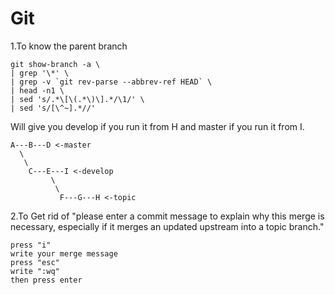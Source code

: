 # Git

1.To know the parent branch 
 
 	
	git show-branch -a \
	| grep '\*' \
	| grep -v `git rev-parse --abbrev-ref HEAD` \
	| head -n1 \
	| sed 's/.*\[\(.*\)\].*/\1/' \
	| sed 's/[\^~].*//'
 
 Will give you develop if you run it from H and master if you run it from I.
 
    A---B---D <-master
      \
       \
        C---E---I <-develop
             \
              \
               F---G---H <-topic



2.To Get rid of 
"please enter a commit message to explain why this merge is necessary, especially if it merges an updated upstream into a topic branch."

	press "i"
	write your merge message
	press "esc"
	write ":wq"
	then press enter
